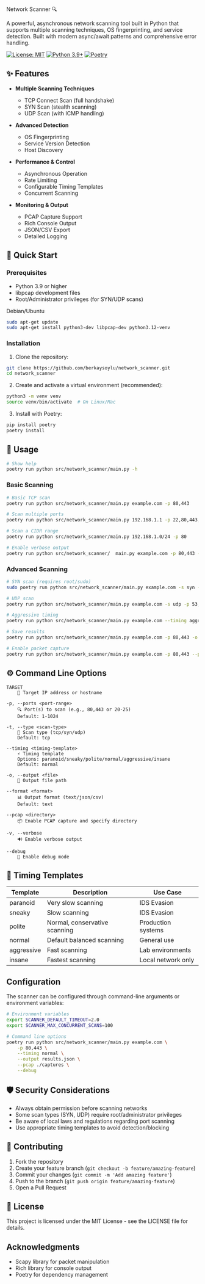 Network Scanner 🔍

A powerful, asynchronous network scanning tool built in Python that supports multiple scanning techniques, OS fingerprinting, and service detection. Built with modern async/await patterns and comprehensive error handling.

[![License: MIT](https://img.shields.io/badge/License-MIT-yellow.svg)](https://opensource.org/licenses/MIT)
[![Python 3.9+](https://img.shields.io/badge/python-3.9+-blue.svg)](https://www.python.org/downloads/)
[![Poetry](https://img.shields.io/badge/poetry-package-blueviolet)](https://python-poetry.org/)

## ✨ Features

- **Multiple Scanning Techniques**
  - TCP Connect Scan (full handshake)
  - SYN Scan (stealth scanning)
  - UDP Scan (with ICMP handling)

- **Advanced Detection**
  - OS Fingerprinting
  - Service Version Detection
  - Host Discovery

- **Performance & Control**
  - Asynchronous Operation
  - Rate Limiting
  - Configurable Timing Templates
  - Concurrent Scanning

- **Monitoring & Output**
  - PCAP Capture Support
  - Rich Console Output
  - JSON/CSV Export
  - Detailed Logging

## 🚀 Quick Start

### Prerequisites

- Python 3.9 or higher
- libpcap development files
- Root/Administrator privileges (for SYN/UDP scans)

Debian/Ubuntu
```bash
sudo apt-get update
sudo apt-get install python3-dev libpcap-dev python3.12-venv
```

### Installation

1. Clone the repository:
```bash
git clone https://github.com/berkaysoylu/network_scanner.git
cd network_scanner
```

2. Create and activate a virtual environment (recommended):
```bash
python3 -m venv venv
source venv/bin/activate  # On Linux/Mac
```

3. Install with Poetry:
```bash
pip install poetry
poetry install
```

## 📖 Usage

```bash
# Show help
poetry run python src/network_scanner/main.py -h
```

### Basic Scanning

```bash
# Basic TCP scan
poetry run python src/network_scanner/main.py example.com -p 80,443

# Scan multiple ports
poetry run python src/network_scanner/main.py 192.168.1.1 -p 22,80,443,3306

# Scan a CIDR range
poetry run python src/network_scanner/main.py 192.168.1.0/24 -p 80

# Enable verbose output
poetry run python src/network_scanner/  main.py example.com -p 80,443 -v
```

### Advanced Scanning

```bash
# SYN scan (requires root/sudo)
sudo poetry run python src/network_scanner/main.py example.com -s syn -p 80,443

# UDP scan
poetry run python src/network_scanner/main.py example.com -s udp -p 53,161

# Aggressive timing
poetry run python src/network_scanner/main.py example.com --timing aggressive -p 1-1000

# Save results
poetry run python src/network_scanner/main.py example.com -p 80,443 -o results.json

# Enable packet capture
poetry run python src/network_scanner/main.py example.com -p 80,443 --pcap ./captures
```

## ⚙️ Command Line Options

```
TARGET
    🎯 Target IP address or hostname

-p, --ports <port-range>
    🔍 Port(s) to scan (e.g., 80,443 or 20-25)
    Default: 1-1024

-t, --type <scan-type>
    🔧 Scan type (tcp/syn/udp)
    Default: tcp

--timing <timing-template>
    ⚡ Timing template
    Options: paranoid/sneaky/polite/normal/aggressive/insane
    Default: normal

-o, --output <file>
    💾 Output file path

--format <format>
    📊 Output format (text/json/csv)
    Default: text

--pcap <directory>
    📦 Enable PCAP capture and specify directory

-v, --verbose
    🔊 Enable verbose output

--debug
    🐛 Enable debug mode
```

## 🎯 Timing Templates

| Template   | Description                    | Use Case                |
|------------|--------------------------------|------------------------|
| paranoid   | Very slow scanning            | IDS Evasion            |
| sneaky     | Slow scanning                 | IDS Evasion            |
| polite     | Normal, conservative scanning  | Production systems     |
| normal     | Default balanced scanning      | General use           |
| aggressive | Fast scanning                  | Lab environments       |
| insane     | Fastest scanning              | Local network only     |

## Configuration

The scanner can be configured through command-line arguments or environment variables:

```bash
# Environment variables
export SCANNER_DEFAULT_TIMEOUT=2.0
export SCANNER_MAX_CONCURRENT_SCANS=100

# Command line options
poetry run python src/network_scanner/main.py example.com \
    -p 80,443 \
    --timing normal \
    --output results.json \
    --pcap ./captures \
    --debug
```

## 🛡️ Security Considerations

- Always obtain permission before scanning networks
- Some scan types (SYN, UDP) require root/administrator privileges
- Be aware of local laws and regulations regarding port scanning
- Use appropriate timing templates to avoid detection/blocking

## 🤝 Contributing

1. Fork the repository
2. Create your feature branch (`git checkout -b feature/amazing-feature`)
3. Commit your changes (`git commit -m 'Add amazing feature'`)
4. Push to the branch (`git push origin feature/amazing-feature`)
5. Open a Pull Request

## 📝 License

This project is licensed under the MIT License - see the LICENSE file for details.

## Acknowledgments

- Scapy library for packet manipulation
- Rich library for console output
- Poetry for dependency management
